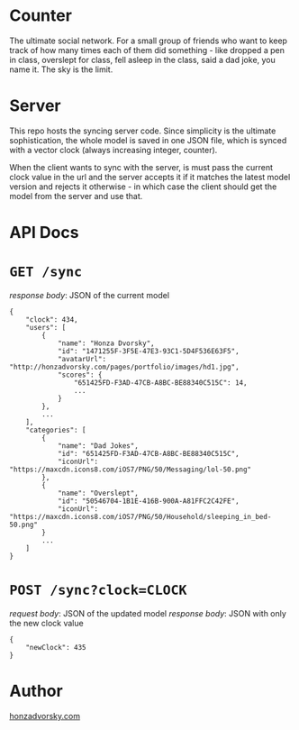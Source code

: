 # Counter

The ultimate social network. For a small group of friends who want to keep track of how many times each of them did something - like dropped a pen in class, overslept for class, fell asleep in the class, said a dad joke, you name it. The sky is the limit.

# Server
This repo hosts the syncing server code. Since simplicity is the ultimate sophistication, the whole model is saved in one JSON file, which is synced with a vector clock (always increasing integer, counter). 

When the client wants to sync with the server, is must pass the current clock value in the url and the server accepts it if it matches the latest model version and rejects it otherwise - in which case the client should get the model from the server and use that.

# API Docs

# `GET /sync`
*response body*: JSON of the current model
```
{
    "clock": 434,
    "users": [
        {
            "name": "Honza Dvorsky",
            "id": "1471255F-3F5E-47E3-93C1-5D4F536E63F5",
            "avatarUrl": "http://honzadvorsky.com/pages/portfolio/images/hd1.jpg",
            "scores": {
                "651425FD-F3AD-47CB-A8BC-BE88340C515C": 14,
                ...
            }
        },
        ...
    ],
    "categories": [
        {
            "name": "Dad Jokes",
            "id": "651425FD-F3AD-47CB-A8BC-BE88340C515C",
            "iconUrl": "https://maxcdn.icons8.com/iOS7/PNG/50/Messaging/lol-50.png"
        },
        {
            "name": "Overslept",
            "id": "50546704-1B1E-416B-900A-A81FFC2C42FE",
            "iconUrl": "https://maxcdn.icons8.com/iOS7/PNG/50/Household/sleeping_in_bed-50.png"
        }
        ...
    ]
}
```

# `POST /sync?clock=CLOCK`
*request body*: JSON of the updated model
*response body*: JSON with only the new clock value 
```
{
    "newClock": 435
}
```

# Author
[honzadvorsky.com](http://honzadvorsky.com)

